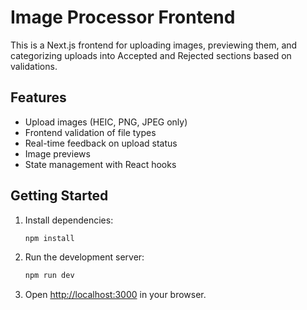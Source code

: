 # Image Processor Frontend

This is a Next.js frontend for uploading images, previewing them, and categorizing uploads into Accepted and Rejected sections based on validations.

## Features
- Upload images (HEIC, PNG, JPEG only)
- Frontend validation of file types
- Real-time feedback on upload status
- Image previews
- State management with React hooks

## Getting Started

1. Install dependencies:
   ```bash
   npm install
   ```
2. Run the development server:
   ```bash
   npm run dev
   ```
3. Open [http://localhost:3000](http://localhost:3000) in your browser.
